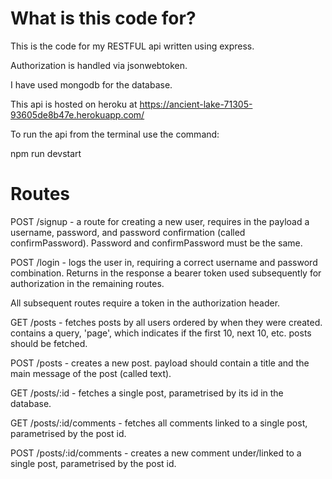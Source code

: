 # What is this code for?

This is the code for my RESTFUL api written using express.

Authorization is handled via jsonwebtoken.

I have used mongodb for the database.

This api is hosted on heroku at https://ancient-lake-71305-93605de8b47e.herokuapp.com/

To run the api from the terminal use the command:

npm run devstart

# Routes

POST /signup - a route for creating a new user, requires in the payload a username, password, and password confirmation (called confirmPassword). Password and confirmPassword must be the same.

POST /login - logs the user in, requiring a correct username and password combination. Returns in the response a bearer token used subsequently for authorization in the remaining routes.

All subsequent routes require a token in the authorization header.

GET /posts - fetches posts by all users ordered by when they were created. contains a query, 'page', which indicates if the first 10, next 10, etc. posts should be fetched.

POST /posts - creates a new post. payload should contain a title and the main message of the post (called text).

GET /posts/:id - fetches a single post, parametrised by its id in the database.

GET /posts/:id/comments - fetches all comments linked to a single post, parametrised by the post id.

POST /posts/:id/comments - creates a new comment under/linked to a single post, parametrised by the post id.

